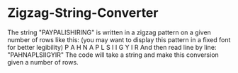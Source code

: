 # Zigzag-String-Converter
The string "PAYPALISHIRING" is written in a zigzag pattern on a given number of rows like this: (you may want to display this pattern in a fixed font for better legibility)  P   A   H   N A P L S I I G Y   I   R And then read line by line: "PAHNAPLSIIGYIR"  The code will take a string and make this conversion given a number of rows.
